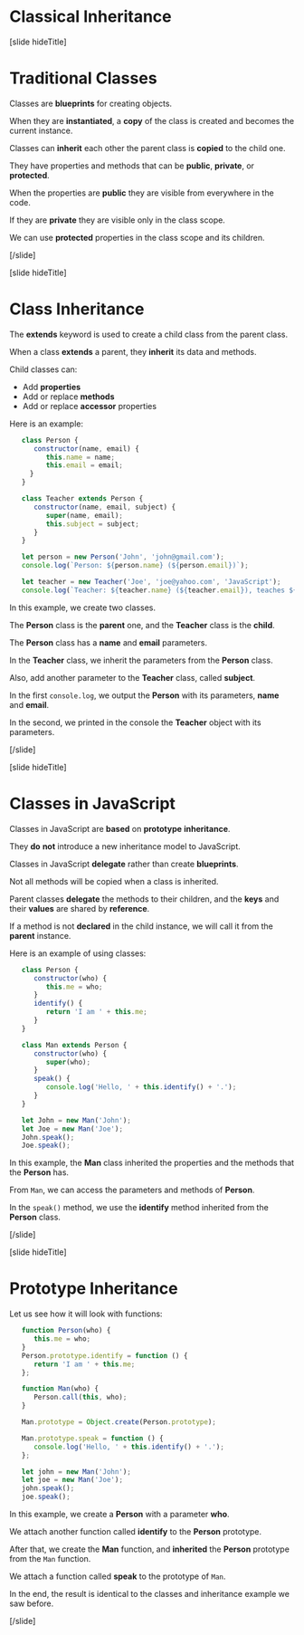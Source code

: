 # Classical Inheritance

[slide hideTitle]

# Traditional Classes

Classes are **blueprints** for creating objects.

When they are **instantiated**, a **copy** of the class is created and becomes the current instance. 

Classes can **inherit** each other the parent class is **copied** to the child one.

They have properties and methods that can be **public**, **private**, or **protected**.

When the properties are **public** they are visible from everywhere in the code.

If they are **private** they are visible only in the class scope.

We can use **protected** properties in the class scope and its children.

[/slide]

[slide hideTitle]

# Class Inheritance

The **extends** keyword is used to create a child class from the parent class.

When a class **extends** a parent, they **inherit** its data and methods.

Child classes can:

- Add **properties**
- Add or replace **methods**
- Add or replace **accessor** properties

Here is an example:

```js live
   class Person {
      constructor(name, email) {
         this.name = name;
         this.email = email;
     }
   }

   class Teacher extends Person {
      constructor(name, email, subject) {
         super(name, email);
         this.subject = subject;
      }
   }

   let person = new Person('John', 'john@gmail.com');
   console.log(`Person: ${person.name} (${person.email})`);

   let teacher = new Teacher('Joe', 'joe@yahoo.com', 'JavaScript');
   console.log(`Teacher: ${teacher.name} (${teacher.email}), teaches ${teacher.subject}`);
```

In this example, we create two classes. 

The **Person** class is the **parent** one, and the **Teacher** class is the **child**. 

The **Person** class has a **name** and **email** parameters.

In the **Teacher** class, we inherit the parameters from the **Person** class. 

Also, add another parameter to the **Teacher** class, called **subject**. 

In the first `console.log`, we output the **Person** with its parameters, **name** and **email**.

In the second, we printed in the console the **Teacher** object with its parameters.

[/slide]

[slide hideTitle]

# Classes in JavaScript

Classes in JavaScript are **based** on **prototype** **inheritance**.

They **do** **not** introduce a new inheritance model to JavaScript. 

Classes in JavaScript **delegate** rather than create **blueprints**.

Not all methods will be copied when a class is inherited.  

Parent classes **delegate** the methods to their children, and the **keys** and their **values** are shared by **reference**.

If a method is not **declared** in the child instance, we will call it from the **parent** instance. 

Here is an example of using classes:


```js live
   class Person {
      constructor(who) {
         this.me = who;
      }
      identify() {
         return 'I am ' + this.me;
      }
   }

   class Man extends Person {
      constructor(who) {
         super(who);
      }
      speak() {
         console.log('Hello, ' + this.identify() + '.');
      }
   }

   let John = new Man('John');
   let Joe = new Man('Joe');
   John.speak();
   Joe.speak();
```

In this example, the **Man** class inherited the properties and the methods that the **Person** has.

From `Man`, we can access the parameters and methods of **Person**. 

In the `speak()` method, we use the **identify** method inherited from the **Person** class.

[/slide]


[slide hideTitle]

# Prototype Inheritance

Let us see how it will look with functions:

```js live
   function Person(who) {
      this.me = who;
   }
   Person.prototype.identify = function () {
      return 'I am ' + this.me;
   };

   function Man(who) {
      Person.call(this, who);
   }

   Man.prototype = Object.create(Person.prototype);

   Man.prototype.speak = function () {
      console.log('Hello, ' + this.identify() + '.');
   };

   let john = new Man('John');
   let joe = new Man('Joe');
   john.speak();
   joe.speak();
```

In this example, we create a **Person** with a parameter **who**. 

We attach another function called **identify** to the **Person** prototype. 

After that, we create the **Man** function, and **inherited** the **Person** prototype from the `Man` function. 

We attach a function called **speak** to the prototype of `Man`.

In the end, the result is identical to the classes and inheritance example we saw before.

[/slide]
